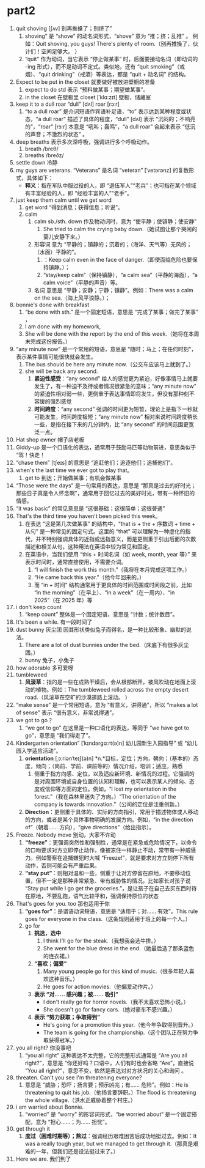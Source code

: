 # part2

1. quit shoving   [ʃʌv] 别再推搡了；别挤了”
   1. shoving” 是 “shove” 的动名词形式，“shove” 意为 “推；挤；乱推” 。 例如：Quit shoving, you guys! There's plenty of room.（别再推搡了，伙计们！空间足够大。 ）
   2. “quit” 作为动词，当它表示 “停止做某事” 时，后面要接动名词（即动词的 -ing 形式），而不是动词不定式。类似地，还有 “quit smoking”（戒烟）、“quit drinking”（戒酒）等表达，都是 “quit + 动名词” 的结构。
2. Expect to be put in the closet  就要做好被放进壁橱的准备
   1. expect to do std  表示 “预料做某事；期望做某事”。
   2.  in the closet   在壁橱里  closet  [ˈklɑːzɪt]  壁橱，储藏室
3. keep it to a dull roar  “dull”  [dʌl]      roar   [rɔːr] 
   1. “to a dull roar” 是介词短语作宾语补足语，“to” 表示达到某种程度或状态，“a dull roar” 描述了具体的程度，“dull”  [dʌl] 表示 “沉闷的；不响亮的”，“roar”  [rɔːr] 本意是 “吼叫；轰鸣”，“a dull roar” 合起来表示 “低沉的声音；不激烈的状态” 。
4. deep breaths  表示多次深呼吸，强调进行多个呼吸动作。
   1. breath /breθ/
   2. breaths /breðz/
5. settle down  冷静
6. my guys are veterans.    “Veterans” 是名词 “veteran”   [ˈvetərənz] 的复数形式，具体如下：
   - **释义**：指在军队中服过役的人，即 “退伍军人”“老兵”；也可指在某个领域有丰富经验的人，即 “经验丰富的人”“老手”。
7. just keep them calm until we get word
   1. get word  “得到消息；获得信息；听说”。
   2. calm 
      1. calm sb./sth. down  作及物动词时，意为 “使平静；使镇静；使安静”
         1. She tried to calm the crying baby down.（她试图让那个哭闹的婴儿安静下来。）
      2. 形容词 意为 “平静的；镇静的；沉着的；（海洋、天气等）无风的；（水面）平静的”。
         1. ：Keep calm even in the face of danger.（即使面临危险也要保持镇静。）；
         2. “stay/keep calm”（保持镇静），“a calm sea”（平静的海面），“a calm voice”（平静的声音）等。
      3. 名词 意思是 “平静；安静；宁静；镇静”。例如：There was a calm on the sea.（海上风平浪静。）；
8. bonnie's done with breakfast
   1. “be done with sth.” 是一个固定短语，意思是 “完成了某事；做完了某事” ，
   2. I am done with my homework,
   3. She will be done with the report by the end of this week.（她将在本周末完成这份报告。）
9. “any minute now” 是一个常用的短语，意思是 “随时；马上；在任何时刻”，表示某件事情可能很快就会发生。
   1. The bus should be here any minute now.（公交车应该马上就到了。）
   2. she will be back any second. 
      1. **紧迫性感受**：“any second” 给人的感觉更为紧迫，好像事情马上就要发生了，有一种迫不及待或者情况很紧急的意味；“any minute now” 的紧迫性相对弱一些，更侧重于表达事情即将发生，但没有那种刻不容缓的强烈感觉
      2. **时间跨度**：“any second” 强调的时间更为短暂，理论上是指下一秒就可能发生，时间跨度极短；“any minute now” 相对来说时间跨度稍长一些，是指在接下来的几分钟内，比 “any second” 的时间范围更宽泛一点。
10. Hat shop owner  帽子店老板
11. Giddy-up  是一个口语化的表达，通常用于鼓励马匹等动物前进，意思类似于 “驾！快走！
12. “chase them”  [tʃeɪs] 的意思是 “追赶他们；追逐他们；追捕他们”。
13. when's the last time we ever got to play that。
    1. get to  到达；开始做某事；有机会做某事
14. “Those were the days” 是一句常用的表达，意思是 “那真是过去的好时光；那些日子真是令人怀念啊”，通常用于回忆过去的美好时光，带有一种怀旧的情感。
15. “it was basic” 的常见意思是 “这很基础；这很简单；这很普通” 
16. That's the third time you haven't been picked this week。
    1. 在表达 “这是第几次做某事” 的结构中，“that is + the + 序数词 + time + 从句” 是一种常见的固定句式。这里的 “that” 可以理解为一种虚化的指代，并不特别强调具体的近指或远指意义，而是更侧重于引出后面的次数描述和相关从句，这种用法在英语中较为常见和固定。
    2. 在英语中，当我们使用 “this + 时间名词（如 week, month, year 等）” 来表示时间时，通常直接使用，不需要介词。
       1. “I will finish the work this month.”（我将在本月完成这项工作。）
       2. “He came back this year.”（他今年回来的。）
       3. 而 “in + 时间” 结构通常用于更具体的时间范围或时间段之前，比如 “in the morning”（在早上）、“in a week”（在一周内）、“in 2025”（在 2025 年）等
17. i don't keep count
    1. “keep count” 整体是一个固定短语，意思是 “计数；统计数目”。
18. It's been a while.  有一段时间了
19. dust bunny  灰尘团  因其形状类似兔子而得名，是一种比较形象、幽默的说法。
    1. There are a lot of dust bunnies under the bed.（床底下有很多灰尘团。）
    2. bunny   兔子，小兔子
20. how adorable  多可爱呀
21. tumbleweed
    1. **风滚草**：指的是一些在成熟干燥后，会从根部断开，被风吹动在地面上滚动的植物。例如：The tumbleweed rolled across the empty desert road.（风滚草在空旷的沙漠道路上滚动。 ）
22. “make sense” 是一个常用短语，意为 “有意义，讲得通”，所以 “makes a lot of sense” 表示 “很有意义，非常说得通”。
23. we got to go？
    1. “we got to go” 在这里是一种口语化的表达，等同于 “we have got to go”，意思是 “我们得走了”。
24. Kindergarten orientation”     [ˈkɪndərɡɑːrt(ə)n]  幼儿园新生入园指导” 或 “幼儿园入学适应活动”。
    1. **orientation**  [ˌɔːriənˈteɪʃ(ə)n] *n.*目标，定位；方向，朝向；（基本的）态度，倾向；（岗前、学前、课前等的）情况介绍，培训；适应，熟悉
       1. 侧重于指方向感、定位，以及适应新环境、新情况的过程。它强调的是对周围环境或自身位置的认知和理解，也可以表示某人的倾向、态度或信仰等方面的定位。例如，“I lost my orientation in the forest.”（我在森林里迷失了方向。）“The orientation of the company is towards innovation.”（公司的定位是注重创新。）
    2. **Direction**：更侧重于具体的、实际的方向指引，常用于描述物体或人移动的方向，或者是某个具体事物明确的发展方向。例如，“in the direction of”（朝着…… 方向），“give directions”（给出指示）。
25. Freeze. Nobody move  别动，大家不许动
    1. **“freeze”**：更强调突然性和强制性，通常是在紧急或危险情况下，以命令的口吻要求对方立即停止动作，像被冻住一样静止不动，常带有一种威慑力。例如警察在追捕嫌犯时大喊 “Freeze!”，就是要求对方立刻停下所有动作，否则可能会有严重后果。
    2. **“stay put”**：则相对温和一些，侧重于让对方停留在原地，不要移动位置，但不一定是那种非常紧急、带有威胁性的情况。比如家长对孩子说 “Stay put while I go get the groceries.”，是让孩子在自己去买东西时待在原地，不要乱跑，语气比较平和，强调保持原位的状态
26. That's goes for you. too 那也适用于你
    1. **“goes for”**：是谓语动词短语，意思是 “适用于；对…… 有效”。This rule goes for everyone in the class.（这条规则适用于班上的每一个人。）
    2. go for
       1. **挑选，选中**
          1. I think I'll go for the steak.（我想我会选牛排。）
          2. She went for the blue dress in the end.（她最后选了那条蓝色的连衣裙。）
       2. **“喜欢；偏爱”**
          1. Many young people go for this kind of music.（很多年轻人喜欢这种音乐。）
          2. He goes for action movies.（他偏爱动作片。）
       3. **表示 “对…… 感兴趣；被…… 吸引”**
          - I don't really go for horror novels.（我不太喜欢恐怖小说。）
          - She doesn't go for fancy cars.（她对豪车不感兴趣。）
       4. **表示 “努力获取；争取得到”**
          - He's going for a promotion this year.（他今年争取得到晋升。）
          - The team is going for the championship.（这个团队正在努力争取获得冠军。）
27. you all right? 你没事吧
    1. “you all right” 这种表达不太完整，它的完整形式通常是 “Are you all right?”，意思是 “你还好吗？口语中，人们有时也会省略 “Are”，直接说 “You all right?”，意思不变，依然是表达对对方状况的关心和询问 。
28. threaten.  Can't you see I'm threatening everyone?
    1. 意思是 “威胁；恐吓；扬言要；预示凶兆；有…… 危险”。例如：He is threatening to quit his job.（他扬言要辞职。）The flood is threatening the whole village.（洪水正威胁着整个村庄。）
29. i am warried about Bonnie. 
    1. “worried” 是 “worry” 的形容词形式，“be worried about” 是一个固定搭配，意为 “担心……；为…… 担忧”。
30. get through it  
    1. **度过（困难时期等）；熬过**：强调经历艰难困苦后成功地挺过去。例如：It was a really tough year, but we managed to get through it.（那真是艰难的一年，但我们还是设法挺过来了。）
31. Here we are. 我们到了

